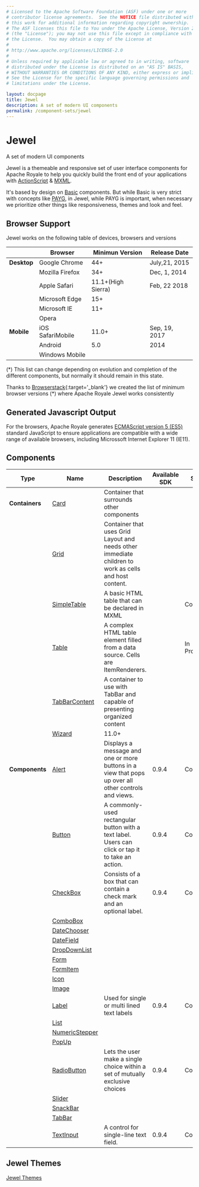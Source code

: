 ```yaml
---
# Licensed to the Apache Software Foundation (ASF) under one or more
# contributor license agreements.  See the NOTICE file distributed with
# this work for additional information regarding copyright ownership.
# The ASF licenses this file to You under the Apache License, Version 2.0
# (the "License"); you may not use this file except in compliance with
# the License.  You may obtain a copy of the License at
# 
# http://www.apache.org/licenses/LICENSE-2.0
# 
# Unless required by applicable law or agreed to in writing, software
# distributed under the License is distributed on an "AS IS" BASIS,
# WITHOUT WARRANTIES OR CONDITIONS OF ANY KIND, either express or implied.
# See the License for the specific language governing permissions and
# limitations under the License.

layout: docpage
title: Jewel
description: A set of modern UI components
permalink: /component-sets/jewel
---
```


# Jewel

A set of modern UI components

Jewel is a themeable and responsive set of user interface components for Apache Royale to help you quickly build the front end of your applications with [ActionScript](features/as3) & [MXML](features/mxml).

It's based by design on [Basic](component-sets/basic) components. But while Basic is very strict with concepts like [PAYG](features/payg), in Jewel, while PAYG is important, when necessary we prioritize other things like responsiveness, themes and look and feel.

## Browser Support

Jewel works on the following table of devices, browsers and versions

|         	    | Browser             	| Minimun Version 	| Release Date   |
|-----------	|-------------------	|-----------------	| -------------- |
| __Desktop__ 	| Google Chrome        	| 44+     	        | July,21, 2015  |
|           	| Mozilla Firefox      	| 34+     	        | Dec, 1, 2014   |
|            	| Apple Safari         	| 11.1+(High Sierra)| Feb, 22 2018   |
|            	| Microsoft Edge       	| 15+              	|                |
|            	| Microsoft IE      	| 11+             	|                |
|            	| Opera             	|               	|
| __Mobile__  	| iOS SafariMobile    	| 11.0+          	| Sep, 19, 2017  |
|             	| Android            	| 5.0            	| 2014           |
|             	| Windows Mobile    	|               	|                |

(*) This list can change depending on evolution and completion of the different components, but normally it should remain in this state.

Thanks to [Browserstack](https://www.browserstack.com){:target='_blank'} we created the list of minimum browser versions (*) where Apache Royale Jewel works consistently

## Generated Javascript Output

For the browsers, Apache Royale generates [ECMAScript version 5 (ES5)](https://en.wikipedia.org/wiki/ECMAScript) standard JavaScript to ensure applications are compatible with a wide range of available browsers, including Microssoft Internet Explorer 11 (IE11).

## Components

| Type          	| Name                                          	| Description                                                                                          	| Available SDK 	| State     	|
|------------------	|------------------------------------------------------------------	|------------------------------------------------------------------------------------------------------	|---------------	|--------------	|
| __Containers__  	| [Card](component-sets/jewel/card)              	    | Container that surrounds other components                                                             	|               	|          	    |
|                	| [Grid](component-sets/jewel/grid)              	    | Container that uses Grid Layout and needs other immediate children to work as cells and host content. 	|               	|          	    |
|                	| [SimpleTable](component-sets/jewel/simpletable)	    | A basic HTML table that can be declared in MXML                                                     	|               	| Complete      |
|                	| [Table](component-sets/jewel/table)                    | A complex HTML table element filled from a data source. Cells are ItemRenderers.                    	|               	| In Progress   |
|                	| [TabBarContent](component-sets/jewel/tabbarcontent)    | A container to use with TabBar and capable of presenting organized content                            	|               	|           	|
|                	| [Wizard](component-sets/jewel/wizard)             	    | 11.0+                                                                                                	|               	|           	|
| __Components__ 	| [Alert](component-sets/jewel/alert)            	    | Displays a message and one or more buttons in a view that pops up over all other controls and views. 	| 0.9.4         	| Complete  	|
|               	| [Button](component-sets/jewel/button)          	    | A commonly-used rectangular button with a text label. Users can click or tap it to take an action. 	| 0.9.4         	| Complete  	|
|                 	| [CheckBox](component-sets/jewel/checkbox)        	    | Consists of a box that can contain a check mark and an optional label.	| 0.9.4         	| Complete  	|
|                	| [ComboBox](component-sets/jewel/combobox)              |                                                                                                      	|               	|           	|
|                	| [DateChooser](component-sets/jewel/datechooser)        |                                                                                                      	|               	|           	|
|                	| [DateField](component-sets/jewel/datefield)            |                                                                                                      	|               	|             	|
|               	| [DropDownList](component-sets/jewel/dropdownlist)      |                                                                                                      	|               	|           	|
|               	| [Form](component-sets/jewel/form)                      |                                                                                                      	|               	|           	|
|               	| [FormItem](component-sets/jewel/formitem)      	    |                                                                                                      	|               	|           	|
|                	| [Icon](component-sets/jewel/icon)                	    |                                                                                                      	|               	|           	|
|               	| [Image](component-sets/jewel/image)                    |                                                                                                      	|               	|           	|
|               	| [Label](component-sets/jewel/label)               	    |  Used for single or multi lined text labels                                  	| 0.9.4    	| Complete	|
|               	| [List](component-sets/jewel/list)               	    |                                                                                                      	|               	|           	|
|               	| [NumericStepper](component-sets/jewel/numericstepper)  |                                                                                                      	|               	|           	|
|               	| [PopUp](component-sets/jewel/popup)                    |                                                                                                      	|               	|           	|
|               	| [RadioButton](component-sets/jewel/radiobutton)  	    | Lets the user make a single choice within a set of mutually exclusive choices	| 0.9.4         	| Complete  	|
|               	| [Slider](component-sets/jewel/slider)                  |                                                                                                      	|               	|           	|
|               	| [SnackBar](component-sets/jewel/snackbar)  	   	    |                                                                                                      	|               	|           	|
|               	| [TabBar](component-sets/jewel/tabbar)  	            |                                                                                                      	|               	|           	|
|               	| [TextInput](component-sets/jewel/textinput)        	| A control for single-line text field. 	| 0.9.4         	| Complete  	|

## Jewel Themes

[Jewel Themes](component-sets/jewel/jewel-themes)
